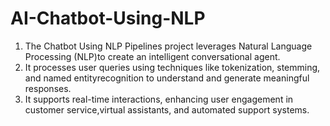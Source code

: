 # AI-Chatbot-Using-NLP

1. The Chatbot Using NLP Pipelines project leverages Natural Language Processing (NLP)to create an intelligent conversational agent.
2. It processes user queries using techniques like tokenization, stemming, and named entityrecognition to understand and generate meaningful responses.
3. It supports real-time interactions, enhancing user engagement in customer service,virtual assistants, and automated support systems.
